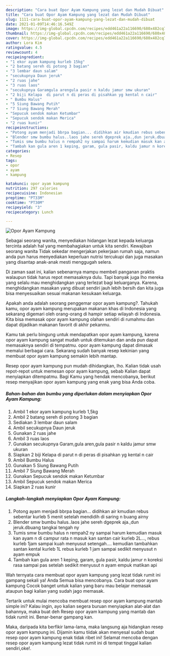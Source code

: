 ```yaml
---
description: "Cara buat Opor Ayam Kampung yang lezat dan Mudah Dibuat"
title: "Cara buat Opor Ayam Kampung yang lezat dan Mudah Dibuat"
slug: 1111-cara-buat-opor-ayam-kampung-yang-lezat-dan-mudah-dibuat
date: 2021-01-09T14:46:16.549Z
image: https://img-global.cpcdn.com/recipes/edd461a22a116690/680x482cq70/opor-ayam-kampung-foto-resep-utama.jpg
thumbnail: https://img-global.cpcdn.com/recipes/edd461a22a116690/680x482cq70/opor-ayam-kampung-foto-resep-utama.jpg
cover: https://img-global.cpcdn.com/recipes/edd461a22a116690/680x482cq70/opor-ayam-kampung-foto-resep-utama.jpg
author: Lora Kim
ratingvalue: 4.5
reviewcount: 4
recipeingredient:
- "1 ekor ayam kampung kurleb 15kg"
- "2 batang sereh di potong 3 bagian"
- "3 lembar daun salam"
- "secukupnya Daun jeruk"
- "2 ruas jahe"
- "3 ruas laos"
- "secukupnya Garamgula arengula pasir n kaldu jamur smw ukuran"
- "2 biji Kelapa  di parut n di peras di pisahkan yg kental n cair"
- " Bumbu Halus"
- "5 Siung Bawang Putih"
- "7 Siung Bawang Merah"
- "Sepucuk sendok makan Ketumbar"
- "Sepucuk sendok makan Merica"
- "2 ruas kunir"
recipeinstructions:
- "Potong ayam menjadi bbrpa bagian... didihkan air kmudian rebus sebentar kurleb 5 menit setelah mendidih di saring n buang airny"
- "Blender smw bumbu halus..laos jahe sereh dgeprek aja.,dun jeruk.dbuang tangkai tengah ny"
- "Tumis smw bumbu halus n rempah2 ny sampai harum kemudian masuk kan ayam n di campur rata n masuk kan santan cair kurleb 2L..., rebus kurleb 1jam sampai kuah menyusut setengah.... kemudian tambahkan santan kental kurleb 1L rebus kurleb 1 jam sampai sedikit menyusut n ayam empuk"
- "Tambah kan gula aren 1 keping, garam, gula pasir, kaldu jamur n koreksi rasa sampai pas setelah sedikit menyusut n ayam empuk matikan api"
categories:
- Resep
tags:
- opor
- ayam
- kampung

katakunci: opor ayam kampung 
nutrition: 297 calories
recipecuisine: Indonesian
preptime: "PT33M"
cooktime: "PT30M"
recipeyield: "3"
recipecategory: Lunch

---
```



![Opor Ayam Kampung](https://img-global.cpcdn.com/recipes/edd461a22a116690/680x482cq70/opor-ayam-kampung-foto-resep-utama.jpg)

Sebagai seorang wanita, menyediakan hidangan lezat kepada keluarga tercinta adalah hal yang membahagiakan untuk kita sendiri. Kewajiban seorang  wanita Tidak sekedar mengerjakan pekerjaan rumah saja, namun anda pun harus menyediakan keperluan nutrisi tercukupi dan juga masakan yang disantap anak-anak mesti menggugah selera.

Di zaman  saat ini, kalian sebenarnya mampu membeli panganan praktis walaupun tidak harus repot memasaknya dulu. Tapi banyak juga lho mereka yang selalu mau menghidangkan yang terlezat bagi keluarganya. Karena, menghidangkan masakan yang dibuat sendiri jauh lebih bersih dan kita juga bisa menyesuaikan sesuai makanan kesukaan keluarga. 



Apakah anda adalah seorang penggemar opor ayam kampung?. Tahukah kamu, opor ayam kampung merupakan makanan khas di Indonesia yang sekarang digemari oleh orang-orang di hampir setiap wilayah di Indonesia. Kita bisa memasak opor ayam kampung olahan sendiri di rumahmu dan dapat dijadikan makanan favorit di akhir pekanmu.

Kamu tak perlu bingung untuk mendapatkan opor ayam kampung, karena opor ayam kampung sangat mudah untuk ditemukan dan anda pun dapat memasaknya sendiri di tempatmu. opor ayam kampung dapat dimasak memalui berbagai cara. Sekarang sudah banyak resep kekinian yang membuat opor ayam kampung semakin lebih mantap.

Resep opor ayam kampung pun mudah dihidangkan, lho. Kalian tidak usah repot-repot untuk memesan opor ayam kampung, sebab Kalian dapat menyiapkan ditempatmu. Bagi Kamu yang hendak mencobanya, berikut resep menyajikan opor ayam kampung yang enak yang bisa Anda coba.

<!--inarticleads1-->

##### Bahan-bahan dan bumbu yang diperlukan dalam menyiapkan Opor Ayam Kampung:

1. Ambil 1 ekor ayam kampung kurleb 1,5kg
1. Ambil 2 batang sereh di potong 3 bagian
1. Sediakan 3 lembar daun salam
1. Ambil secukupnya Daun jeruk
1. Gunakan 2 ruas jahe
1. Ambil 3 ruas laos
1. Gunakan secukupnya Garam,gula aren,gula pasir n kaldu jamur smw ukuran
1. Siapkan 2 biji Kelapa  di parut n di peras di pisahkan yg kental n cair
1. Ambil  Bumbu Halus
1. Gunakan 5 Siung Bawang Putih
1. Ambil 7 Siung Bawang Merah
1. Gunakan Sepucuk sendok makan Ketumbar
1. Ambil Sepucuk sendok makan Merica
1. Siapkan 2 ruas kunir




<!--inarticleads2-->

##### Langkah-langkah menyiapkan Opor Ayam Kampung:

1. Potong ayam menjadi bbrpa bagian... didihkan air kmudian rebus sebentar kurleb 5 menit setelah mendidih di saring n buang airny
1. Blender smw bumbu halus..laos jahe sereh dgeprek aja.,dun jeruk.dbuang tangkai tengah ny
1. Tumis smw bumbu halus n rempah2 ny sampai harum kemudian masuk kan ayam n di campur rata n masuk kan santan cair kurleb 2L..., rebus kurleb 1jam sampai kuah menyusut setengah.... kemudian tambahkan santan kental kurleb 1L rebus kurleb 1 jam sampai sedikit menyusut n ayam empuk
1. Tambah kan gula aren 1 keping, garam, gula pasir, kaldu jamur n koreksi rasa sampai pas setelah sedikit menyusut n ayam empuk matikan api




Wah ternyata cara membuat opor ayam kampung yang lezat tidak rumit ini gampang sekali ya! Anda Semua bisa mencobanya. Cara buat opor ayam kampung Cocok banget untuk kalian yang baru mau belajar memasak ataupun bagi kalian yang sudah jago memasak.

Tertarik untuk mulai mencoba membuat resep opor ayam kampung mantab simple ini? Kalau ingin, ayo kalian segera buruan menyiapkan alat-alat dan bahannya, maka buat deh Resep opor ayam kampung yang mantab dan tidak rumit ini. Benar-benar gampang kan. 

Maka, daripada kita berfikir lama-lama, maka langsung aja hidangkan resep opor ayam kampung ini. Dijamin kamu tiidak akan menyesal sudah buat resep opor ayam kampung enak tidak ribet ini! Selamat mencoba dengan resep opor ayam kampung lezat tidak rumit ini di tempat tinggal kalian sendiri,oke!.


